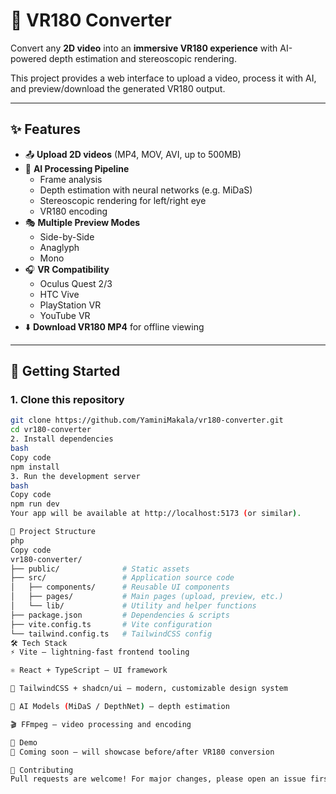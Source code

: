 # 🎥 VR180 Converter

Convert any **2D video** into an **immersive VR180 experience** with AI-powered depth estimation and stereoscopic rendering.

This project provides a web interface to upload a video, process it with AI, and preview/download the generated VR180 output.

---

## ✨ Features
- 📤 **Upload 2D videos** (MP4, MOV, AVI, up to 500MB)
- 🧠 **AI Processing Pipeline**
  - Frame analysis
  - Depth estimation with neural networks (e.g. MiDaS)
  - Stereoscopic rendering for left/right eye
  - VR180 encoding
- 🎭 **Multiple Preview Modes**
  - Side-by-Side
  - Anaglyph
  - Mono
- 🎧 **VR Compatibility**
  - Oculus Quest 2/3
  - HTC Vive
  - PlayStation VR
  - YouTube VR
- ⬇️ **Download VR180 MP4** for offline viewing

---

## 🚀 Getting Started

### 1. Clone this repository
```bash
git clone https://github.com/YaminiMakala/vr180-converter.git
cd vr180-converter
2. Install dependencies
bash
Copy code
npm install
3. Run the development server
bash
Copy code
npm run dev
Your app will be available at http://localhost:5173 (or similar).

📂 Project Structure
php
Copy code
vr180-converter/
├── public/              # Static assets
├── src/                 # Application source code
│   ├── components/      # Reusable UI components
│   ├── pages/           # Main pages (upload, preview, etc.)
│   └── lib/             # Utility and helper functions
├── package.json         # Dependencies & scripts
├── vite.config.ts       # Vite configuration
└── tailwind.config.ts   # TailwindCSS config
🛠️ Tech Stack
⚡ Vite – lightning-fast frontend tooling

⚛️ React + TypeScript – UI framework

🎨 TailwindCSS + shadcn/ui – modern, customizable design system

🧠 AI Models (MiDaS / DepthNet) – depth estimation

🎬 FFmpeg – video processing and encoding

📸 Demo
🔗 Coming soon — will showcase before/after VR180 conversion

🤝 Contributing
Pull requests are welcome! For major changes, please open an issue first to discuss what you’d like to change.


